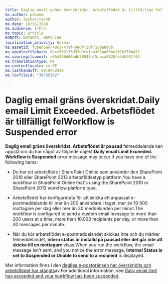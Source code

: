 ```yaml
---
title: Daglig email gräns överskridat. Arbetsflödet är tillfälligt fel
ms.author: pebaum
author: Techwriter40
ms.date: 10/16/2018
ms.audience: ITPro
ms.topic: article
ROBOTS: NOINDEX, NOFOLLOW
localization_priority: Normal
ms.assetid: f3bed6ed-48c1-47af-9e6f-29f716aa8d6b
ms.openlocfilehash: 6cce569133d97e9fefea3834a63be1f1b756b417
ms.sourcegitcommit: a65d196d00adb70045af5caca9828fe44b951f61
ms.translationtype: MT
ms.contentlocale: sv-SE
ms.lasthandoff: 09/04/2019
ms.locfileid: "36755362"
---
```

# <a name="daily-email-limit-exceeded-workflow-is-suspended-error"></a><span data-ttu-id="8d0da-103">Daglig email gräns överskridat.</span><span class="sxs-lookup"><span data-stu-id="8d0da-103">Daily email Limit Exceeded.</span></span> <span data-ttu-id="8d0da-104">Arbetsflödet är tillfälligt fel</span><span class="sxs-lookup"><span data-stu-id="8d0da-104">Workflow is Suspended error</span></span>

 <span data-ttu-id="8d0da-105">**Daglig email gräns överskridat. Arbetsflödet är pausad** felmeddelande kan uppstå om du har något av följande objekt:</span><span class="sxs-lookup"><span data-stu-id="8d0da-105">**Daily email Limit Exceeded. Workflow is Suspended** error message may occur if you have one of the following items:</span></span> 
  
- <span data-ttu-id="8d0da-106">Du har ett arbetsflöde i SharePoint Online som använder den SharePoint 2010 eller SharePoint 2013 arbetsflödestyp plattform.</span><span class="sxs-lookup"><span data-stu-id="8d0da-106">You have a workflow in SharePoint Online that's using the SharePoint 2010 or SharePoint 2013 workflow platform type.</span></span>
    
- <span data-ttu-id="8d0da-107">Arbetsflödet har konfigurerats för att skicka ett anpassat e-postmeddelande till mer än 200 användare i taget, mer än 10 000 mottagare per dag eller mer än 30 meddelanden per minut.</span><span class="sxs-lookup"><span data-stu-id="8d0da-107">The workflow is configured to send a custom email message to more than 200 users at a time, more than 10,000 recipients per day, or more than 30 messages per minute.</span></span>
    
- <span data-ttu-id="8d0da-108">När du kör arbetsflödet e-postmeddelandet skickas inte och du märker felmeddelandet, **intern status är inställd på pausad eller det går inte att skicka till en mottagare** visas.</span><span class="sxs-lookup"><span data-stu-id="8d0da-108">When you run the workflow, the email message isn't sent, and you notice the error message, **Internal Status is set to Suspended or Unable to send to a recipient** is displayed.</span></span> 
    
<span data-ttu-id="8d0da-109">Mer information finns i den [dagliga e-postgränsen har överskridits och arbetsflödet har stängts](https://go.microsoft.com/fwlink/?Linkid=2031137)av.</span><span class="sxs-lookup"><span data-stu-id="8d0da-109">For additional information, see [Daily email limit has exceeded and your workflow has been suspended](https://go.microsoft.com/fwlink/?Linkid=2031137).</span></span>
  
